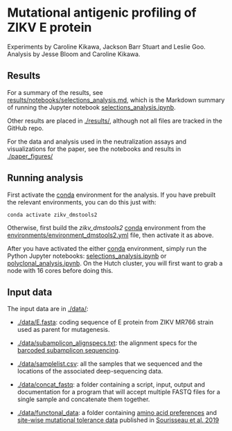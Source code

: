 # Mutational antigenic profiling of ZIKV E protein
Experiments by Caroline Kikawa, Jackson Barr Stuart and Leslie Goo.
Analysis by Jesse Bloom and Caroline Kikawa.

## Results
For a summary of the results, see [results/notebooks/selections_analysis.md](results/notebooks/selections_analysis.md), which is the Markdown summary of running the Jupyter notebook [selections_analysis.ipynb](selections_analysis.ipynb).

Other results are placed in [./results/](results), although not all files are tracked in the GitHub repo.

For the data and analysis used in the neutralization assays and visualizations for the paper, see the notebooks and results in [./paper_figures/](paper_figures) 

## Running analysis
First activate the [conda](https://docs.conda.io/projects/conda/en/latest/index.html) environment for the analysis. If you have prebuilt the relevant environments, you can do this just with:

    conda activate zikv_dmstools2

Otherwise, first build the *zikv_dmstools2* [conda](https://docs.conda.io/projects/conda/en/latest/index.html) environment from the [environments/environment_dmstools2.yml](environments/environment_dmstools2.yml) file, then activate it as above.

After you have activated the either [conda](https://docs.conda.io/projects/conda/en/latest/index.html) environment, simply run the Python Jupyter notebooks: [selections_analysis.ipynb](map_analysis.ipynb) or [polyclonal_analysis.ipynb](polyclonal_analysis.ipynb). On the Hutch cluster, you will first want to grab a node with 16 cores before doing this.

## Input data
The input data are in [./data/](data):

 - [./data/E.fasta](data/E.fasta): coding sequence of E protein from ZIKV MR766 strain used as parent for mutagenesis.

 - [./data/subamplicon_alignspecs.txt](data/subamplicon_alignspecs.txt): the alignment specs for the [barcoded subamplicon sequencing](https://jbloomlab.github.io/dms_tools2/bcsubamp.html).

 - [./data/samplelist.csv](data/samplelist.csv): all the samples that we sequenced and the locations of the associated deep-sequencing data.
 
  - [./data/concat_fastq](data/concat_fastq): a folder containing a script, input, output and documentation for a program that will accept multiple FASTQ files for a single sample and concatenate them together.
  
   - [./data/functonal_data](data/functional_data): a folder containing [amino acid preferences](data/functional_data/unscaled_prefs.csv) and [site-wise mutational tolerance data](data/functional_data/struct_props_mut_tol.csv) published in [Sourisseau et al. 2019](https://pubmed.ncbi.nlm.nih.gov/31511387/) 
